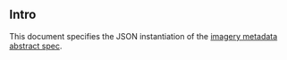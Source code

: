 ## Intro

This document specifies the JSON instantiation of the [imagery metadata abstract spec](../abstract.md). 
